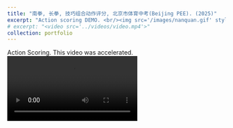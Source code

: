 ```yaml
---
title: "南拳, 长拳, 技巧组合动作评分, 北京市体育中考(Beijing PEE). (2025)"
excerpt: "Action scoring DEMO. <br/><img src='/images/nanquan.gif' style='max-width: 500px;'>"
# excerpt: "<video src='../videos/video.mp4'>"
collection: portfolio
---
```

Action Scoring. This video was accelerated.
<video src="/videos/nanquan.mp4" controls style="max-width: 700px;">
  Your browser does not support the video tag.
</video>


